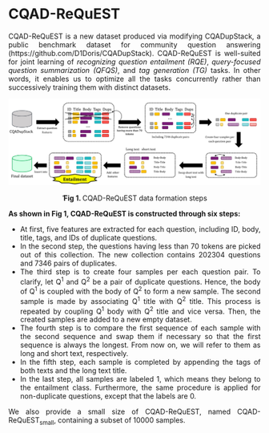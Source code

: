 # CQAD-ReQuEST
<p align="justify">
CQAD-ReQuEST is a new dataset produced via modifying CQADupStack, a public benchmark dataset for community question answering (https://github.com/D1Doris/CQADupStack). CQAD-ReQuEST is well-suited for joint learning of <i>recognizing question entailment (RQE)</i>, <i>query-focused question summarization (QFQS)</i>, and <i>tag generation (TG)</i> tasks. In other words, it enables us to optimize all the tasks concurrently rather than successively training them with distinct datasets. 
</p>

![CQAD-ReQuEST](./CQAD-ReQuEST.jpg?width=600?raw=true)
<p align="center">ّ<b> Fig 1. </b> CQAD-ReQuEST data formation steps</p>


<b> As shown in Fig 1, CQAD-ReQuEST is constructed through six steps:</b><br>
<ul>
  <li align="justify">
    At first, five features are extracted for each question, including ID, body, title, tags, and IDs of duplicate questions. <br>
  </li>
  <li align="justify">
    In the second step, the questions having less than 70 tokens are picked out of this collection. The new collection contains 202304 questions and 7346 pairs of duplicates. <br>
  </li>
  <li align="justify">
    The third step is to create four samples per each question pair. To clarify, let Q<sup>1</sup> and Q<sup>2</sup> be a pair of duplicate questions. Hence, the body of Q<sup>1</sup> is coupled with the body of Q<sup>2</sup> to form a new sample. The second sample is made by associating Q<sup>1</sup>  title with Q<sup>2</sup> title. This process is repeated by coupling Q<sup>1</sup> body with Q<sup>2</sup> title and vice versa. Then, the created samples are added to a new empty dataset. <br>
  </li>
  <li align="justify">
    The fourth step is to compare the first sequence of each sample with the second sequence and swap them if necessary so that the first sequence is always the longest. From now on, we will refer to them as long and short text, respectively. <br>
  </li>
  <li align="justify">
  In the fifth step, each sample is completed by appending the tags of both texts and the long text title. <br>
  </li>
  <li align="justify">
    In the last step, all samples are labeled 1, which means they belong to the entailment class. Furthermore, the same procedure is applied for non-duplicate questions, except that the labels are 0.
</li>
</ul>
<p align="justify">
We also provide a small size of CQAD-ReQuEST, named CQAD-ReQuEST<sub>small</sub>, containing a subset of 10000 samples.
</p>
